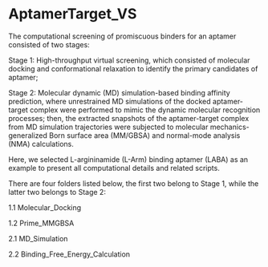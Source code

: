 # AptamerTarget_VS
The computational screening of promiscuous binders for an aptamer consisted of two stages: 

Stage 1: High-throughput virtual screening, which consisted of molecular docking and conformational relaxation to identify the primary candidates of aptamer;

Stage 2: Molecular dynamic (MD) simulation-based binding affinity prediction, where unrestrained MD simulations of the docked aptamer-target complex were performed to mimic the dynamic molecular recognition processes; then, the extracted snapshots of the aptamer-target complex from MD simulation trajectories were subjected to molecular mechanics-generalized Born surface area (MM/GBSA) and normal-mode analysis (NMA) calculations.

Here, we selected L-argininamide (L-Arm) binding aptamer (LABA) as an example to present all computational details and related scripts.

There are four folders listed below, the first two belong to Stage 1, while the latter two belongs to Stage 2:

1.1 Molecular_Docking

1.2 Prime_MMGBSA

2.1 MD_Simulation

2.2 Binding_Free_Energy_Calculation
